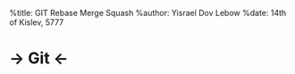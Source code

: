 %title: GIT Rebase Merge Squash
%author: Yisrael Dov Lebow
%date: 14th of Kislev, 5777

-> Git <-
=========


